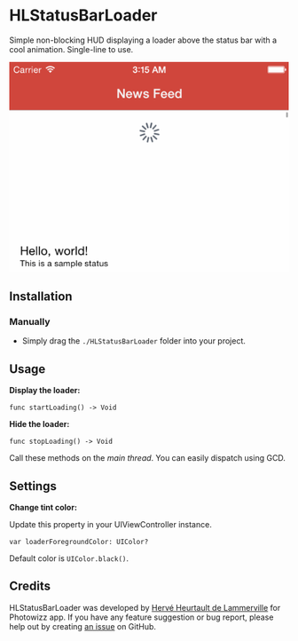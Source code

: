 # HLStatusBarLoader

Simple non-blocking HUD displaying a loader above the status bar with a cool animation. Single-line to use.

![HLStatusBarLoader sample](https://raw.githubusercontent.com/fiftydegrees/HLStatusBarLoader/master/README-Files/hlstatusbarloader-sample.gif)

## Installation

### Manually

* Simply drag the `./HLStatusBarLoader` folder into your project.

## Usage

**Display the loader:**

```
func startLoading() -> Void
```

**Hide the loader:**

```
func stopLoading() -> Void
```

Call these methods on the *main thread*. You can easily dispatch using GCD.

## Settings

**Change tint color:**

Update this property in your UIViewController instance.

```
var loaderForegroundColor: UIColor?
```
Default color is `UIColor.black()`.

## Credits

HLStatusBarLoader was developed by [Hervé Heurtault de Lammerville](http://www.hervedroit.com) for Photowizz app. If you have any feature suggestion or bug report, please help out by creating [an issue](https://github.com/fiftydegrees/HLStatusBarLoader/issues/new) on GitHub.